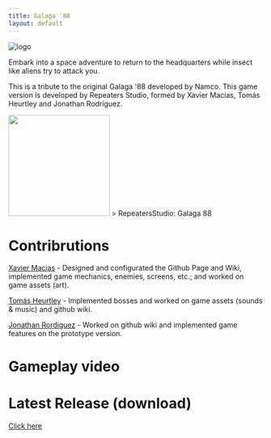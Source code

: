 ```yaml
---
title: Galaga '88
layout: default
---
```


![logo](https://github.com/user-attachments/assets/92d37f74-65ac-4300-ae18-4631fdd6596e)

Embark into a space adventure to return to the headquarters while insect like aliens try to attack you.

This is a tribute to the original Galaga '88 developed by Namco. This game version is developed by Repeaters Studio, formed by Xavier Macias, Tomás Heurtley and Jonathan Rodríguez.

<img src="https://github.com/user-attachments/assets/41094120-2cbe-4886-baf1-133d6e0db25d" width="200" height="200" /> 
> RepeatersStudio: Galaga 88

# Contribrutions #

[Xavier Macias](https://github.com/xavimacias365) - Designed and configurated the Github Page and Wiki, implemented game mechanics, enemies, screens, etc.; and worked on game assets (art).

[Tomás Heurtley](https://github.com/MrVulture33) - Implemented bosses and worked on game assets (sounds & music) and github wiki.

[Jonathan Rordíguez](https://github.com/JonyDProgramer) - Worked on github wiki and implemented game features on the prototype version.

# Gameplay video #

# Latest Release (download) #
[Click here](https://github.com/xavimacias365/Galaga88_v2/releases/tag/v1.0)
